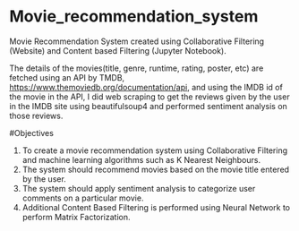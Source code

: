 # Movie_recommendation_system

Movie Recommendation System created using Collaborative Filtering (Website) and Content based Filtering (Jupyter Notebook).

The details of the movies(title, genre, runtime, rating, poster, etc) are fetched using an API by TMDB, https://www.themoviedb.org/documentation/api, and using the IMDB id of the movie in the API, I did web scraping to get the reviews given by the user in the IMDB site using beautifulsoup4 and performed sentiment analysis on those reviews.

#Objectives
1. To create a movie recommendation system using Collaborative Filtering and machine learning algorithms such as K Nearest Neighbours.
2. The system should recommend movies based on the movie title entered by the user.
3. The system should apply sentiment analysis to categorize user comments on a particular movie.
4. Additional Content Based Filtering is performed using Neural Network to perform Matrix Factorization.
